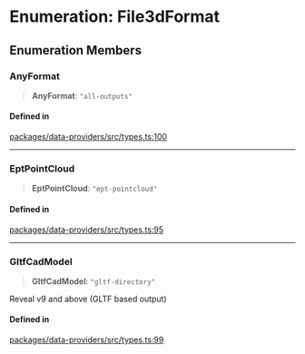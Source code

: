 # Enumeration: File3dFormat

## Enumeration Members

### AnyFormat

> **AnyFormat**: `"all-outputs"`

#### Defined in

[packages/data-providers/src/types.ts:100](https://github.com/cognitedata/reveal/blob/2acd9d17229d2bc8e309653b4d6a39ad941e44f1/viewer/packages/data-providers/src/types.ts#L100)

***

### EptPointCloud

> **EptPointCloud**: `"ept-pointcloud"`

#### Defined in

[packages/data-providers/src/types.ts:95](https://github.com/cognitedata/reveal/blob/2acd9d17229d2bc8e309653b4d6a39ad941e44f1/viewer/packages/data-providers/src/types.ts#L95)

***

### GltfCadModel

> **GltfCadModel**: `"gltf-directory"`

Reveal v9 and above (GLTF based output)

#### Defined in

[packages/data-providers/src/types.ts:99](https://github.com/cognitedata/reveal/blob/2acd9d17229d2bc8e309653b4d6a39ad941e44f1/viewer/packages/data-providers/src/types.ts#L99)
